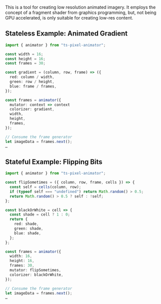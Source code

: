 This is a tool for creating low resolution animated imagery. It employs the concept of a fragment shader from graphics programming, but, not being GPU accelerated, is only suitable for creating low-res content.

## Stateless Example: Animated Gradient

```typescript
import { animator } from "ts-pixel-animator";

const width = 16;
const height = 16;
const frames = 30;

const gradient = (column, row, frame) => ({
  red: column / width,
  green: row / height,
  blue: frame / frames,
});

const frames = animator({
  mutator: context => context
  colorizer: gradient,
  width,
  height,
  frames,
});

// Consume the frame generator
let imageData = frames.next();
…
```

## Stateful Example: Flipping Bits

```typescript
import { animator } from "ts-pixel-animator";

const flipSometimes = ({ column, row, frame, cells }) => {
  const self = cells(column, row);
  if (typeof self === "undefined") return Math.random() > 0.5;
  return Math.random() > 0.5 ? self : !self;
};

const blackOrWhite = cell => {
  const shade = cell ? 1 : 0;
  return {
    red: shade,
    green: shade,
    blue: shade,
  };
};

const frames = animator({
  width: 16,
  height: 16,
  frames: 30,
  mutator: flipSometimes,
  colorizer: blackOrWhite,
});

// Consume the frame generator
let imageData = frames.next();
…
```

